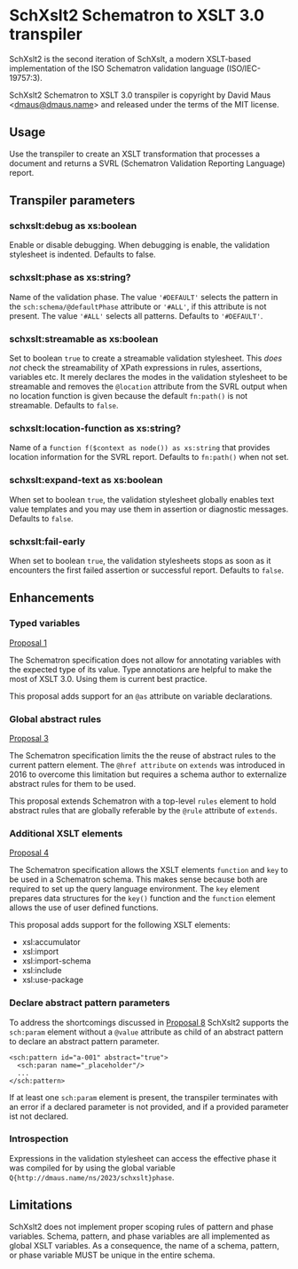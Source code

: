 # SchXslt2 Schematron to XSLT 3.0 transpiler

SchXslt2 is the second iteration of SchXslt, a modern XSLT-based implementation of the ISO Schematron validation
language (ISO/IEC-19757:3).

SchXslt2 Schematron to XSLT 3.0 transpiler is copyright by David Maus &lt;dmaus@dmaus.name&gt; and released under the
terms of the MIT license.

## Usage

Use the transpiler to create an XSLT transformation that processes a document and returns a SVRL (Schematron Validation
Reporting Language) report.

## Transpiler parameters

### schxslt:debug as xs:boolean

Enable or disable debugging. When debugging is enable, the validation stylesheet is indented. Defaults to false.

### schxslt:phase as xs:string?

Name of the validation phase. The value ```'#DEFAULT'``` selects the pattern in the ```sch:schema/@defaultPhase```
attribute or ```'#ALL'```, if this attribute is not present. The value ```'#ALL'``` selects all patterns. Defaults to
```'#DEFAULT'```.

### schxslt:streamable as xs:boolean

Set to boolean ```true``` to create a streamable validation stylesheet. This *does not* check the streamability of XPath
expressions in rules, assertions, variables etc. It merely declares the modes in the validation stylesheet to be
streamable and removes the ```@location``` attribute from the SVRL output when no location function is given because the
default ```fn:path()``` is not streamable. Defaults to ```false```.

### schxslt:location-function as xs:string?

Name of a ```function f($context as node()) as xs:string``` that provides location information for the SVRL
report. Defaults to ```fn:path()``` when not set.

### schxslt:expand-text as xs:boolean

When set to boolean ```true```, the validation stylesheet globally enables text value templates and you may use them in
assertion or diagnostic messages. Defaults to ```false```.

### schxslt:fail-early

When set to boolean ```true```, the validation stylesheets stops as soon as it encounters the first failed assertion or
successful report. Defaults to ```false```.

## Enhancements

### Typed variables

[Proposal 1](https://github.com/Schematron/schematron-enhancement-proposals/issues/1)

The Schematron specification does not allow for annotating variables with the expected type of its value. Type
annotations are helpful to make the most of XSLT 3.0. Using them is current best practice.

This proposal adds support for an ```@as``` attribute on variable declarations.

### Global abstract rules

[Proposal 3](https://github.com/Schematron/schematron-enhancement-proposals/issues/3)

The Schematron specification limits the the reuse of abstract rules to the current pattern element. The ```@href
attribute``` on ```extends``` was introduced in 2016 to overcome this limitation but requires a schema author to
externalize abstract rules for them to be used.

This proposal extends Schematron with a top-level ```rules``` element to hold abstract rules that are globally
referable by the ```@rule``` attribute of ```extends```.

### Additional XSLT elements

[Proposal 4](https://github.com/Schematron/schematron-enhancement-proposals/issues/4)

The Schematron specification allows the XSLT elements ```function``` and ```key``` to be used in a Schematron
schema. This makes sense because both are required to set up the query language environment. The ```key``` element
prepares data structures for the ```key()``` function and the ```function``` element allows the use of user defined
functions.

This proposal adds support for the following XSLT elements:

* xsl:accumulator
* xsl:import
* xsl:import-schema
* xsl:include
* xsl:use-package

### Declare abstract pattern parameters

To address the shortcomings discussed in [Proposal
8](https://github.com/Schematron/schematron-enhancement-proposals/issues/8) SchXslt2 supports the ```sch:param```
element without a ```@value``` attribute as child of an abstract pattern to declare an abstract pattern parameter.

```
<sch:pattern id="a-001" abstract="true">
  <sch:paran name="_placeholder"/>
  ...
</sch:pattern>
```

If at least one ```sch:param``` element is present, the transpiler terminates with an error if a declared parameter is
not provided, and if a provided parameter ist not declared.

### Introspection

Expressions in the validation stylesheet can access the effective phase it was compiled for by using the global variable
```Q{http://dmaus.name/ns/2023/schxslt}phase```.

## Limitations

SchXslt2 does not implement proper scoping rules of pattern and phase variables. Schema, pattern, and phase variables
are all implemented as global XSLT variables. As a consequence, the name of a schema, pattern, or phase variable MUST be
unique in the entire schema.
